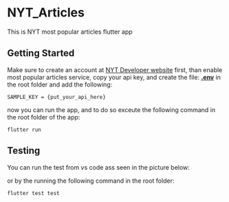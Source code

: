 # NYT_Articles

This is NYT most popular articles flutter app

## Getting Started

Make sure to create an account at [NYT Developer website](https://developer.nytimes.com/get-started") first, than enable most popular articles service, copy your api key, and create the file: [**.env**]() in the root folder and add the following:
```console
SAMPLE_KEY = {put_your_api_here}
```
now you can run the app, and to do so exceute the following command in the root folder of the app:
```console
flutter run
```

## Testing

You can run the test from vs code ass seen in the picture below:

<div align="center">
<!-- <img src="></img> -->
</div>

or by the running the following command in the root folder:

```console
flutter test test
```

<div align="center">
<!-- <img src="></img> -->
</div>